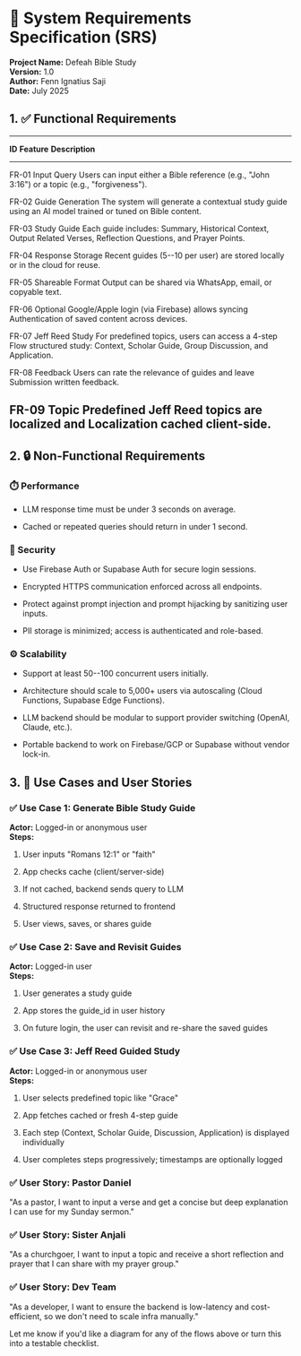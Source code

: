 # **📄 System Requirements Specification (SRS)**

**Project Name:** Defeah Bible Study\
**Version:** 1.0\
**Author:** Fenn Ignatius Saji\
**Date:** July 2025

## **1. ✅ Functional Requirements**

  ----------------------------------------------------------------------------
  **ID**   **Feature**      **Description**
  -------- ---------------- --------------------------------------------------
  FR-01    Input Query      Users can input either a Bible reference (e.g.,
                            "John 3:16") or a topic (e.g., "forgiveness").

  FR-02    Guide Generation The system will generate a contextual study guide
                            using an AI model trained or tuned on Bible
                            content.

  FR-03    Study Guide      Each guide includes: Summary, Historical Context,
           Output           Related Verses, Reflection Questions, and Prayer
                            Points.

  FR-04    Response Storage Recent guides (5--10 per user) are stored locally
                            or in the cloud for reuse.

  FR-05    Shareable Format Output can be shared via WhatsApp, email, or
                            copyable text.

  FR-06    Optional         Google/Apple login (via Firebase) allows syncing
           Authentication   of saved content across devices.

  FR-07    Jeff Reed Study  For predefined topics, users can access a 4-step
           Flow             structured study: Context, Scholar Guide, Group
                            Discussion, and Application.

  FR-08    Feedback         Users can rate the relevance of guides and leave
           Submission       written feedback.

  FR-09    Topic            Predefined Jeff Reed topics are localized and
           Localization     cached client-side.
  ----------------------------------------------------------------------------

## **2. 🔒 Non-Functional Requirements**

### **⏱️ Performance**

- LLM response time must be under 3 seconds on average.

- Cached or repeated queries should return in under 1 second.

### **🔐 Security**

- Use Firebase Auth or Supabase Auth for secure login sessions.

- Encrypted HTTPS communication enforced across all endpoints.

- Protect against prompt injection and prompt hijacking by sanitizing
  user inputs.

- PII storage is minimized; access is authenticated and role-based.

### **⚙️ Scalability**

- Support at least 50--100 concurrent users initially.

- Architecture should scale to 5,000+ users via autoscaling (Cloud
  Functions, Supabase Edge Functions).

- LLM backend should be modular to support provider switching (OpenAI,
  Claude, etc.).

- Portable backend to work on Firebase/GCP or Supabase without vendor
  lock-in.

## **3. 📘 Use Cases and User Stories**

### **✅ Use Case 1: Generate Bible Study Guide**

**Actor:** Logged-in or anonymous user\
**Steps:**

1.  User inputs \"Romans 12:1\" or \"faith\"

2.  App checks cache (client/server-side)

3.  If not cached, backend sends query to LLM

4.  Structured response returned to frontend

5.  User views, saves, or shares guide

### **✅ Use Case 2: Save and Revisit Guides**

**Actor:** Logged-in user\
**Steps:**

1.  User generates a study guide

2.  App stores the guide_id in user history

3.  On future login, the user can revisit and re-share the saved guides

### **✅ Use Case 3: Jeff Reed Guided Study**

**Actor:** Logged-in or anonymous user\
**Steps:**

1.  User selects predefined topic like "Grace"

2.  App fetches cached or fresh 4-step guide

3.  Each step (Context, Scholar Guide, Discussion, Application) is
    displayed individually

4.  User completes steps progressively; timestamps are optionally logged

### **✅ User Story: Pastor Daniel**

"As a pastor, I want to input a verse and get a concise but deep
explanation I can use for my Sunday sermon."

### **✅ User Story: Sister Anjali**

"As a churchgoer, I want to input a topic and receive a short reflection
and prayer that I can share with my prayer group."

### **✅ User Story: Dev Team**

"As a developer, I want to ensure the backend is low-latency and
cost-efficient, so we don't need to scale infra manually."

Let me know if you\'d like a diagram for any of the flows above or turn
this into a testable checklist.
